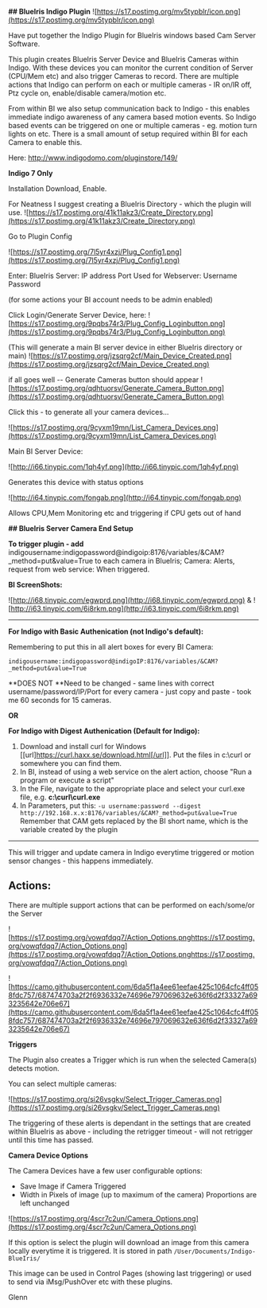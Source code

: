 **## BlueIris Indigo Plugin**
![https://s17.postimg.org/mv5typblr/icon.png](https://s17.postimg.org/mv5typblr/icon.png)


Have put together the Indigo Plugin for BlueIris windows based Cam Server Software.

This plugin creates BlueIris Server Device and BlueIris Cameras within Indigo.  With these devices you can monitor the current condition of Server (CPU/Mem etc) and also trigger Cameras to record.  There are multiple actions that Indigo can perform on each or multiple cameras - IR on/IR off, Ptz cycle on, enable/disable camera/motion etc.

From within BI we also setup communication back to Indigo - this enables immediate indigo awareness of any camera based motion events.  So Indigo based events can be triggered on one or multiple cameras - eg. motion turn lights on etc.  There is a small amount of setup required within BI for each Camera to enable this.

Here:
http://www.indigodomo.com/pluginstore/149/

**Indigo 7 Only**

Installation
Download, Enable.

For Neatness I suggest creating a BlueIris Directory - which the plugin will use.
![https://s17.postimg.org/41k11akz3/Create_Directory.png](https://s17.postimg.org/41k11akz3/Create_Directory.png)


Go to Plugin Config

![https://s17.postimg.org/7l5yr4xzj/Plug_Config1.png](https://s17.postimg.org/7l5yr4xzj/Plug_Config1.png)


Enter:
BlueIris Server: IP address
Port Used for Webserver:
Username
Password

(for some actions your BI account needs to be admin enabled)


Click Login/Generate Server Device, here:
![https://s17.postimg.org/9pqbs74r3/Plug_Config_Loginbutton.png](https://s17.postimg.org/9pqbs74r3/Plug_Config_Loginbutton.png)


(This will generate a main BI server device in either BlueIris directory or main)
![https://s17.postimg.org/jzsqrg2cf/Main_Device_Created.png](https://s17.postimg.org/jzsqrg2cf/Main_Device_Created.png)

if all goes well -- Generate Cameras button should appear
![https://s17.postimg.org/qdhtuorsv/Generate_Camera_Button.png](https://s17.postimg.org/qdhtuorsv/Generate_Camera_Button.png)

Click this - to generate all your camera devices...

![https://s17.postimg.org/9cyxm19mn/List_Camera_Devices.png](https://s17.postimg.org/9cyxm19mn/List_Camera_Devices.png)



Main BI Server Device:

![http://i66.tinypic.com/1qh4yf.png](http://i66.tinypic.com/1qh4yf.png)

Generates this device with status options

![http://i64.tinypic.com/fongab.png](http://i64.tinypic.com/fongab.png)

Allows CPU,Mem Monitoring etc and triggering if CPU gets out of hand



**## BlueIris Server Camera End Setup**

**To trigger plugin - add**
indigousername:indigopassword@indigoip:8176/variables/&CAM?_method=put&value=True
to each camera in BlueIris;  Camera: Alerts, request from web service:  When triggered.

**BI ScreenShots:**

![http://i68.tinypic.com/egwprd.png](http://i68.tinypic.com/egwprd.png)
&
![http://i63.tinypic.com/6i8rkm.png](http://i63.tinypic.com/6i8rkm.png)

-----------------------------------------------------------------------------------------------------------------------------
**For Indigo with Basic Authenication (not Indigo's default):**

Remembering to put this in all alert boxes for every BI Camera:

    indigousername:indigopassword@indigoIP:8176/variables/&CAM?_method=put&value=True

**DOES NOT **Need to be changed - same lines with correct username/password/IP/Port for every camera - just copy and paste - took me 60 seconds for 15 cameras.

**OR**

**For Indigo with  Digest Authenication  (Default for Indigo):**

1. Download and install curl for Windows [[url]https://curl.haxx.se/download.html[/url]].  Put the files in c:\curl or somewhere you can find them.
2. In BI, instead of using a web service on the alert action, choose "Run a program or execute a script"
3. In the File, navigate to the appropriate place and select your curl.exe file, e.g.  **c:\curl\curl.exe**
4. In Parameters, put this:
`-u username:password --digest http://192.168.x.x:8176/variables/&CAM?_method=put&value=True`
Remember that CAM gets replaced by the BI short name, which is the variable created by the plugin
-----------------------------------------------------------------------------------------------------------------------------

This will trigger and update camera in Indigo everytime triggered or motion sensor changes - this happens immediately.


## **Actions:**

There are multiple support actions that can be performed on each/some/or the Server

![https://s17.postimg.org/vowqfdqq7/Action_Options.pnghttps://s17.postimg.org/vowqfdqq7/Action_Options.png](https://s17.postimg.org/vowqfdqq7/Action_Options.pnghttps://s17.postimg.org/vowqfdqq7/Action_Options.png)

![https://camo.githubusercontent.com/6da5f1a4ee61eefae425c1064cfc4ff058fdc757/687474703a2f2f6936332e74696e797069632e636f6d2f33327a693235642e706e67](https://camo.githubusercontent.com/6da5f1a4ee61eefae425c1064cfc4ff058fdc757/687474703a2f2f6936332e74696e797069632e636f6d2f33327a693235642e706e67)


**Triggers**

The Plugin also creates a Trigger which is run when the selected Camera(s) detects motion.

You can select multiple cameras:

![https://s17.postimg.org/si26vsgkv/Select_Trigger_Cameras.png](https://s17.postimg.org/si26vsgkv/Select_Trigger_Cameras.png)


The triggering of these alerts is dependant in the settings that are created within BlueIris as above - including the retrigger timeout - will not retrigger until this time has passed.


**Camera Device Options**

The Camera Devices have a few user configurable options:

- Save Image if Camera Triggered
- Width in Pixels of image (up to maximum of the camera)  Proportions are left unchanged

![https://s17.postimg.org/4scr7c2un/Camera_Options.png](https://s17.postimg.org/4scr7c2un/Camera_Options.png)

If this option is select the plugin will download an image from this camera locally everytime it is triggered.
It is stored in path
`/User/Documents/Indigo-BlueIris/`

This image can be used in Control Pages (showing last triggering) or used to send via iMsg/PushOver etc with these plugins.




Glenn









